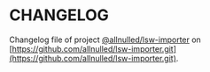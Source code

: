 # CHANGELOG

Changelog file of project [@allnulled/lsw-importer](https://github.com/allnulled/lsw-importer.git) on [https://github.com/allnulled/lsw-importer.git](https://github.com/allnulled/lsw-importer.git).

